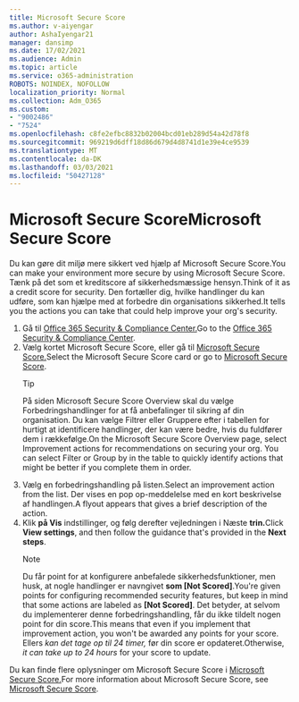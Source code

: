 ```yaml
---
title: Microsoft Secure Score
ms.author: v-aiyengar
author: AshaIyengar21
manager: dansimp
ms.date: 17/02/2021
ms.audience: Admin
ms.topic: article
ms.service: o365-administration
ROBOTS: NOINDEX, NOFOLLOW
localization_priority: Normal
ms.collection: Adm_O365
ms.custom:
- "9002486"
- "7524"
ms.openlocfilehash: c8fe2efbc8832b02004bcd01eb289d54a42d78f8
ms.sourcegitcommit: 969219d6dff18d86d679d4d8741d1e39e4ce9539
ms.translationtype: MT
ms.contentlocale: da-DK
ms.lasthandoff: 03/03/2021
ms.locfileid: "50427128"
---
```

# <a name="microsoft-secure-score"></a><span data-ttu-id="1cfc6-102">Microsoft Secure Score</span><span class="sxs-lookup"><span data-stu-id="1cfc6-102">Microsoft Secure Score</span></span>

<span data-ttu-id="1cfc6-103">Du kan gøre dit miljø mere sikkert ved hjælp af Microsoft Secure Score.</span><span class="sxs-lookup"><span data-stu-id="1cfc6-103">You can make your environment more secure by using Microsoft Secure Score.</span></span> <span data-ttu-id="1cfc6-104">Tænk på det som et kreditscore af sikkerhedsmæssige hensyn.</span><span class="sxs-lookup"><span data-stu-id="1cfc6-104">Think of it as a credit score for security.</span></span> <span data-ttu-id="1cfc6-105">Den fortæller dig, hvilke handlinger du kan udføre, som kan hjælpe med at forbedre din organisations sikkerhed.</span><span class="sxs-lookup"><span data-stu-id="1cfc6-105">It tells you the actions you can take that could help improve your org's security.</span></span>

1. <span data-ttu-id="1cfc6-106">Gå til [Office 365 Security & Compliance Center.](https://go.microsoft.com/fwlink/p/?linkid=2077143)</span><span class="sxs-lookup"><span data-stu-id="1cfc6-106">Go to the [Office 365 Security & Compliance Center](https://go.microsoft.com/fwlink/p/?linkid=2077143).</span></span>
1. <span data-ttu-id="1cfc6-107">Vælg kortet Microsoft Secure Score, eller gå til [Microsoft Secure Score.](https://go.microsoft.com/fwlink/?linkid=2099589)</span><span class="sxs-lookup"><span data-stu-id="1cfc6-107">Select the Microsoft Secure Score card or go to [Microsoft Secure Score](https://go.microsoft.com/fwlink/?linkid=2099589).</span></span>
    > [!TIP]
    >  <span data-ttu-id="1cfc6-108">På siden Microsoft Secure Score Overview skal du vælge Forbedringshandlinger for at få anbefalinger til sikring af din organisation. Du kan vælge Filtrer eller Gruppere efter i tabellen for hurtigt at identificere handlinger, der kan være bedre, hvis du fuldfører dem i rækkefølge.</span><span class="sxs-lookup"><span data-stu-id="1cfc6-108">On the Microsoft Secure Score Overview page, select Improvement actions for recommendations on securing your org. You can select Filter or Group by in the table to quickly identify actions that might be better if you complete them in order.</span></span>
1. <span data-ttu-id="1cfc6-109">Vælg en forbedringshandling på listen.</span><span class="sxs-lookup"><span data-stu-id="1cfc6-109">Select an improvement action from the list.</span></span> <span data-ttu-id="1cfc6-110">Der vises en pop op-meddelelse med en kort beskrivelse af handlingen.</span><span class="sxs-lookup"><span data-stu-id="1cfc6-110">A flyout appears that gives a brief description of the action.</span></span>
1. <span data-ttu-id="1cfc6-111">Klik **på Vis** indstillinger, og følg derefter vejledningen i Næste **trin.**</span><span class="sxs-lookup"><span data-stu-id="1cfc6-111">Click **View settings**, and then follow the guidance that's provided in the **Next steps**.</span></span>
    > [!NOTE]
    > <span data-ttu-id="1cfc6-112">Du får point for at konfigurere anbefalede sikkerhedsfunktioner, men husk, at nogle handlinger er navngivet **som [Not Scored]**.</span><span class="sxs-lookup"><span data-stu-id="1cfc6-112">You're given points for configuring recommended security features, but keep in mind that some actions are labeled as **[Not Scored]**.</span></span> <span data-ttu-id="1cfc6-113">Det betyder, at selvom du implementerer denne forbedringshandling, får du ikke tildelt nogen point for din score.</span><span class="sxs-lookup"><span data-stu-id="1cfc6-113">This means that even if you implement that improvement action, you won't be awarded any points for your score.</span></span> <span data-ttu-id="1cfc6-114">Ellers *kan det tage op til 24 timer,* før din score er opdateret.</span><span class="sxs-lookup"><span data-stu-id="1cfc6-114">Otherwise, *it can take up to 24 hours* for your score to update.</span></span>

<span data-ttu-id="1cfc6-115">Du kan finde flere oplysninger om Microsoft Secure Score i [Microsoft Secure Score.](https://go.microsoft.com/fwlink/?linkid=2103077)</span><span class="sxs-lookup"><span data-stu-id="1cfc6-115">For more information about Microsoft Secure Score, see [Microsoft Secure Score](https://go.microsoft.com/fwlink/?linkid=2103077).</span></span>